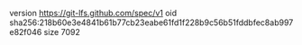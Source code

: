 version https://git-lfs.github.com/spec/v1
oid sha256:218b60e3e4841b61b77cb23eabe61fd1f228b9c56b51fddbfec8ab997e82f046
size 7092

